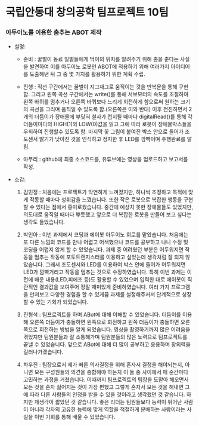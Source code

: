 # 국립안동대 창의공학 팀프로젝트 10팀
### 아두이노를 이용한 춤추는 ABOT 제작

* 설명:
  - 준비 : 꿀벌이 동료 일벌들에게 먹이의 위치를 알려주기 위해 춤을 춘다는 사실을 발견하여 이를 아두이노 로봇인 ABOT에 적용하기 위해 여러가지 아이디어를 도출해낸 뒤 그 중 몇 가지를 활용하기 위한 계획 수립.
    
  - 진행 : 직선 구간에서는 꿀벌이 지그재그로 움직이는 것을 반복문을 통해 구현함. 그리고 왼쪽 곡선 구간에서는 write()를 통해 서보모터의 속도를 조절하여 왼쪽 바퀴를 멈추거나 오른쪽 바퀴보다 느리게 회전하게 함으로써 원하는 크기의 곡선을 그리며 움직일 수 있도록 함.(오른쪽은 이와 반대) 이후 전진하면서 2개의 더듬이가 장애물에 부딪혀 철사가 접지될 때마다 digitalRead()를 통해 각 더듬이마다의 HIGH(1)와 LOW(0)값을 읽고 그에 따라 로봇이 장애물박스들을 우회하여 진행할수 있도록 함. 마지막 꽃 그림이 붙여진 박스 안으로 들어가 조도센서 밝기가 낮아진 것을 인식하고 정지한 후 LED를 깜빡이며 주행완료를 알림.
    
  - 마무리 : github에 최종 소스코드를, 유튜브에는 영상을 업로드하고 보고서를 작성. 


* 소감:
  
  1. 김민정 : 처음에는 프로젝트가 막연하게 느껴졌지만, 하나씩 조정하고 목적에 맞게 작동할 때마다 성취감을 느꼈습니다. 또한 작은 로봇으로 복잡한 행동을 구현할 수 있다는 점에서 흥미로웠습니다. 중간에 예상치 못한 장애물들도 있었지만, 의도대로 움직일 때마다 뿌듯했고 앞으로 더 복잡한 로봇을 만들어 보고 싶다는 생각도 들었습니다.

  2. 박인아 : 이번 과제에서 코딩과 에이봇 아두이노 회로를 맡았습니다. 처음에는 또 다른 느낌의 코드를 만나 어렵고 어색했으나 코드를 공부하고 나니 수정 및 코딩을 어렵지 않게 할 수 있었습니다. 과제 중 어려웠던 부분은 어두워지면 작동을 멈추는 작동에 포토트랜지스터를 이용하고 싶었는데 생각처럼 잘 되지 않았습니다. 그래서 조도센서와 LED를 이용하여 박스 안에 들어가 어두워지면 LED가 깜빡거리고 작동을 멈추는 것으로 수정하였습니다. 특히 이번 과제는 이전에 배운 내용(LED,피에조 등)도 활용할 수 있었으며 입력한 대로 에이봇이 직관적인 결과값을 보여주어 정말 재미있게 준비하였습니다. 여러 가지 프로그램을 만져보고 다양한 경험을 할 수 있게끔 과제를 설정해주셔서 단계적으로 성장할 수 있는 기회가 되었습니다.

  3. 진형석 : 팀프로젝트를 하며 ABot에 대해 이해할 수 있었습니다. 더듬이를 이용해 오른쪽 더듬이가 충돌하면 왼쪽으로 회전하고 왼쪽 더듬이가 충돌하면 오른쪽으로 회전하는 방법을 알게 되었습니다. 영상을 촬영하기까지 많은 어려움을 겪었지만 팀원분들과 잘 소통해가며 팀원분들의 많은 노력으로 팀프로젝트를 끝낼 수 있었습니다. 앞으로 ABot에 대해 더 많이 공부하고 응용하며 창의력을 길러나가겠습니다.
 

  4. 차우진 : 팀장으로서 제가 빠른 의사결정을 위해 혼자서 결정을 해야되는지, 아니면 모든 구성원들의 의견을 종합해야 하는지 이 둘 중 사이에서 매 순간마다 고민하는 과정을 거쳤습니다. 이때까지 팀프로젝트의 팀장을 도맡아 해오면서 모든 것을 혼자 짊어지는 것이 가장 편했고 그렇게 혼자서 모든 것을 해내면 그에 따라 다른 사람들의 인정을 받을 수 있을 것이라고 생각했던 것 같습니다. 하지만 제생각이 짧았던 것 같습니다. 좋은 리더는 팀원들보다 능력이 뛰어난 사람이 아니라 각자의 고유한 능력에 맞게 역할을 적절하게 분배하는 사람이라는 사실을 이번 기회를 통해 배울 수 있었습니다.
